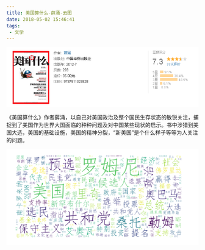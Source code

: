 ```yaml
---
title: 美国算什么-薛涌-云图
date: 2018-05-02 15:46:41
tags:
 - 文学
---
```


![pic](美国算什么-薛涌-云图/Snipaste_2018-05-02_15-48-03.png)

《美国算什么》作者薛涌，以自己对美国政治及整个国民生存状态的敏锐关注，捕捉到了美国作为世界大国面临的种种问题及对中国某些现状的启示。书中涉猎到美国大选，美国的基础设施，美国的精神分裂，“新美国”是个什么样子等等为人关注的问题。

![pic](美国算什么-薛涌-云图/Snipaste_2018-05-02_15-48-21.png)